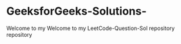 # GeeksforGeeks-Solutions-
Welcome to my Welcome to my LeetCode-Question-Sol repository  repository 
